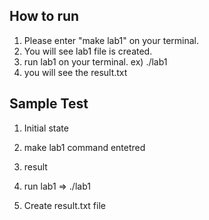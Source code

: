 ## How to run
1. Please enter "make lab1" on your terminal.
2. You will see lab1 file is created.
3. run lab1 on your terminal. ex) ./lab1
4. you will see the result.txt 


## Sample Test

1. Initial state

2. make lab1 command entetred

3. result

4. run lab1 => ./lab1

5. Create result.txt file


